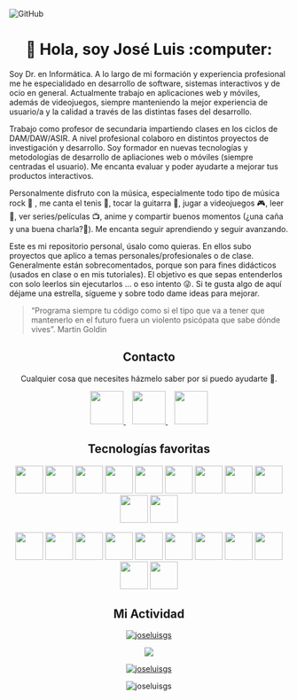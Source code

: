 ![GitHub](https://i.imgur.com/pLz92xi.png)

<h1 align="center">👋 Hola, soy José Luis :computer:</h1>

Soy Dr. en Informática. A lo largo de mi formación y experiencia profesional me he especialidado en desarrollo de software, sistemas interactivos y de ocio en general. Actualmente trabajo en aplicaciones web y móviles, además de videojuegos, siempre manteniendo la mejor experiencia de usuario/a y la calidad a través de las distintas fases del desarrollo.

Trabajo como profesor de secundaria impartiendo clases en los ciclos de DAM/DAW/ASIR. A nivel profesional colaboro en distintos proyectos de investigación y desarrollo. Soy formador en nuevas tecnologías y metodologías de desarrollo de apliaciones web o móviles (siempre centradas el usuario). Me encanta evaluar y poder ayudarte a mejorar tus productos interactivos.

Personalmente disfruto con la música, especialmente todo tipo de música rock :musical_note: , me canta el tenis :tennis:, tocar la guitarra :guitar:, jugar a videojuegos :video_game:, leer :book:, ver series/películas :tv:, anime y compartir buenos momentos (¿una caña y una buena charla?:beers:). Me encanta seguir aprendiendo y seguir avanzando.

Este es mi repositorio personal, úsalo como quieras. En ellos subo proyectos que aplico a temas personales/profesionales o de clase. Generalmente están sobrecomentados, porque son para fines didácticos (usados en clase o en mis tutoriales). El objetivo es que sepas entenderlos con solo leerlos sin ejecutarlos ... o eso intento :stuck_out_tongue_winking_eye:. Si te gusta algo de aquí déjame una estrella, sígueme y sobre todo dame ideas para mejorar.

> “Programa siempre tu código como si el tipo que va a tener que mantenerlo en el futuro fuera un violento psicópata que sabe dónde vives”. Martin Goldin

<h2 align="center">Contacto</h2>
<p align="center">
Cualquier cosa que necesites házmelo saber por si puedo ayudarte 💬.
</p>
<p align="center">
    <a href="https://twitter.com/joseluisgonsan" target="_blank">
        <img src="https://pitlochryfestivaltheatre.com/wp-content/uploads/2020/04/2-27646_twitter-logo-png-transparent-background-logo-twitter-png.png" 
    height="60">
    </a> &nbsp;&nbsp;
    <a href="https://github.com/joseluisgs" target="_blank">
        <img src="https://cdn.iconscout.com/icon/free/png-256/github-153-675523.png" 
    height="60">
    </a> &nbsp;&nbsp;
    <a href="https://www.linkedin.com/in/joseluisgonsan" target="_blank">
        <img src="https://upload.wikimedia.org/wikipedia/commons/thumb/c/ca/LinkedIn_logo_initials.png/768px-LinkedIn_logo_initials.png" 
    height="60">
    </a>
</p>

<h2 align="center">Tecnologías favoritas</h2>
<p align="center">
  <img src="https://upload.wikimedia.org/wikipedia/commons/thumb/9/99/Unofficial_JavaScript_logo_2.svg/480px-Unofficial_JavaScript_logo_2.svg.png" 
  height="50">
  <img src="https://upload.wikimedia.org/wikipedia/commons/thumb/9/95/Vue.js_Logo_2.svg/1184px-Vue.js_Logo_2.svg.png" 
  height="50">
  <img src="https://pluspng.com/img-png/nodejs-logo-png-node-js-development-296.png" 
  height="50">
  <img src="https://upload.wikimedia.org/wikipedia/commons/thumb/2/27/PHP-logo.svg/800px-PHP-logo.svg.png" 
  height="50">
  <img src="https://upload.wikimedia.org/wikipedia/commons/thumb/9/9a/Laravel.svg/1200px-Laravel.svg.png" 
  height="50">
  <img src="https://www.sommelierdecafe.com/2019/wp-content/uploads/2009/06/java-logo1-1.png" 
  height="50">
  <img src="https://miro.medium.com/max/300/1*J9d-VtiLfN9APIQgWTP9ow.png" 
  height="50">
  <img src="https://firebase.google.com/downloads/brand-guidelines/PNG/logo-logomark.png?hl=es-419" 
  height="50">
  <img src="https://www.aullox.com/wp-content/uploads/2020/01/FAVPNG_mongodb-logo-database-nosql-postgresql_PAFpZ1Ki.png" 
  height="50">
  <img src="https://upload.wikimedia.org/wikipedia/commons/thumb/b/b2/Bootstrap_logo.svg/1200px-Bootstrap_logo.svg.png" 
  height="50">
  <img src="https://upload.wikimedia.org/wikipedia/commons/thumb/6/61/HTML5_logo_and_wordmark.svg/512px-HTML5_logo_and_wordmark.svg.png" 
  height="50">
  </p>
  <p align="center">
  <img src="https://upload.wikimedia.org/wikipedia/commons/thumb/d/d5/CSS3_logo_and_wordmark.svg/1200px-CSS3_logo_and_wordmark.svg.png" 
  height="50">
  <img src="https://miro.medium.com/max/650/1*zzvdRmHGGXONZpuQ2FeqsQ.png" 
  height="50">
  <img src="https://cdn.iconscout.com/icon/free/png-256/github-153-675523.png" 
  height="50">
  <img src="https://user-images.githubusercontent.com/674621/71187801-14e60a80-2280-11ea-94c9-e56576f76baf.png" 
  height="50">
  <img src="https://resources.jetbrains.com/storage/products/intellij-idea/img/meta/intellij-idea_logo_300x300.png" 
  height="50">
  <img src="https://logodownload.org/wp-content/uploads/2015/05/android-logo-7-1.png" 
  height="50">
  <img src="https://upload.wikimedia.org/wikipedia/commons/b/b5/Kotlin-logo.png" 
  height="50">
  <img src="https://user-images.githubusercontent.com/17736615/30980083-f7f8a860-a43c-11e7-939e-f6717a2210fe.png" 
  height="50">
  <img src="https://cdn.worldvectorlogo.com/logos/unity-69.svg" 
  height="50">
  <img src="https://image.flaticon.com/icons/png/512/873/873120.png" 
  height="50">
  <img src="https://www.docker.com/sites/default/files/d8/2019-07/vertical-logo-monochromatic.png" 
  height="50">
</p>

<h2 align="center">Mi Actividad</h2>
<p align="center">
<a href="https://github-readme-stats.vercel.app/api?username=joseluisgs&show_icons=true&theme=vue"><img src="https://github-readme-stats.vercel.app/api?username=joseluisgs&show_icons=true&theme=vue" alt="joseluisgs" /></a> 
</p>
<p align="center">
<a href="https://github-readme-stats.vercel.app/api/top-langs/?username=joseluisgs&theme=vue&layout=compact"><img src="https://github-readme-stats.vercel.app/api/top-langs/?username=joseluisgs&theme=vue&layout=compact" /></a> 
</p>

<p align="center">
 <a href="https://github.com/ryo-ma/github-profile-trophy"><img src="https://github-profile-trophy.vercel.app/?username=joseluisgs" alt="joseluisgs" /></a> </p>

<p align="center"> <img src="https://komarev.com/ghpvc/?username=joseluisgs&label=Profile%20views&color=42b983&style=flat" alt="joseluisgs" /> </p>

<!-- 
![Estadisticas](https://github-readme-stats.vercel.app/api?username=joseluisgs&show_icons=true&theme=vue)
![Estadisticas](https://github-readme-stats.vercel.app/api?username=joseluisgs&show_icons=true&theme=highcontrast)
![Top Langs](https://github-readme-stats.vercel.app/api/top-langs/?username=joseluisgs&theme=vue&layout=compact)
-->
<!--
Recursos
https://github.com/anuraghazra/github-readme-stats/blob/master/themes/README.md
https://rahuldkjain.github.io/gh-profile-readme-generator/
**joseluisgs/joseluisgs** is a ✨ _special_ ✨ repository because its `README.md` (this file) appears on your GitHub profile.

Here are some ideas to get you started:

- 🔭 I’m currently working on ...
- 🌱 I’m currently learning ...
- 👯 I’m looking to collaborate on ...
- 🤔 I’m looking for help with ...
- 💬 Ask me about ...
- 📫 How to reach me: ...
- 😄 Pronouns: ...
- ⚡ Fun fact: ...
-->
